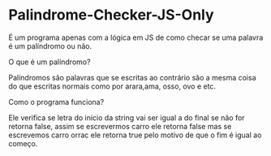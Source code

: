 # Palindrome-Checker-JS-Only
É um programa apenas com a lógica em JS de como checar se uma palavra é um palíndromo ou não.

O que é um palíndromo?

Palíndromos são palavras que se escritas ao contrário são a mesma coisa do que escritas normais como por arara,ama, osso, ovo e etc.

Como o programa funciona?

Ele verifica se letra do inicio da string vai ser igual a do final se não for retorna false, assim se escrevermos carro ele retorna false mas se escrevemos carro orrac ele retorna true pelo motivo de que o fim é igual ao começo.
